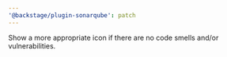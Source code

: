 ```yaml
---
'@backstage/plugin-sonarqube': patch
---
```


Show a more appropriate icon if there are no code smells and/or vulnerabilities.
